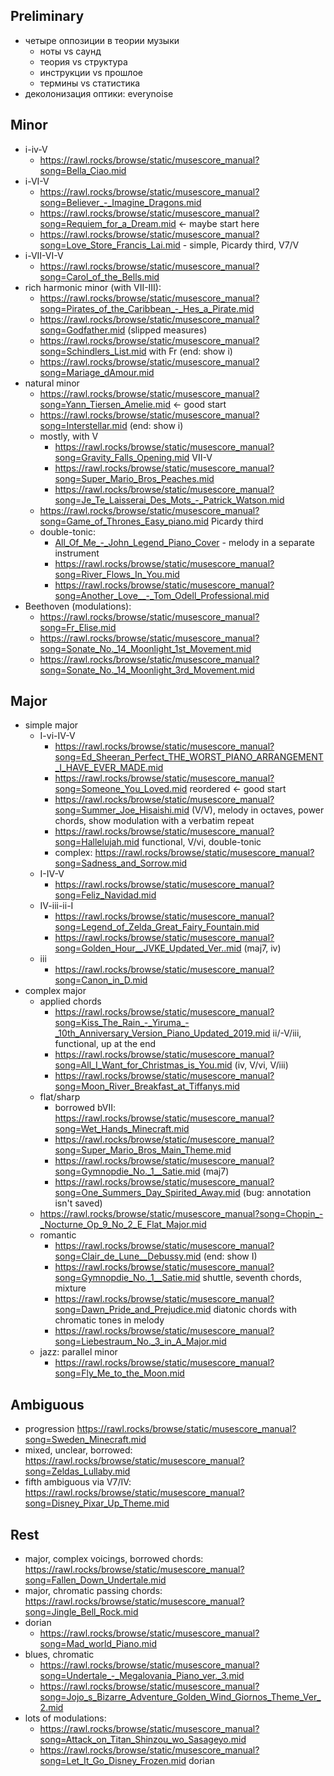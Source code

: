 
Preliminary
---

- четыре оппозиции в теории музыки
   - ноты vs саунд
   - теория vs структура
   - инструкции vs прошлое
   - термины vs статистика
- деколонизация оптики: everynoise

Minor
---

- i-iv-V
   - https://rawl.rocks/browse/static/musescore_manual?song=Bella_Ciao.mid 
- i-VI-V
   - https://rawl.rocks/browse/static/musescore_manual?song=Believer_-_Imagine_Dragons.mid
   - https://rawl.rocks/browse/static/musescore_manual?song=Requiem_for_a_Dream.mid <- maybe start here
   - https://rawl.rocks/browse/static/musescore_manual?song=Love_Store_Francis_Lai.mid - simple, Picardy third, V7/V
- i-VII-VI-V
  - https://rawl.rocks/browse/static/musescore_manual?song=Carol_of_the_Bells.mid
- rich harmonic minor (with VII-III):
   - https://rawl.rocks/browse/static/musescore_manual?song=Pirates_of_the_Caribbean_-_Hes_a_Pirate.mid
   - https://rawl.rocks/browse/static/musescore_manual?song=Godfather.mid (slipped measures)
   - https://rawl.rocks/browse/static/musescore_manual?song=Schindlers_List.mid with Fr (end: show i)
   - https://rawl.rocks/browse/static/musescore_manual?song=Mariage_dAmour.mid
- natural minor
   - https://rawl.rocks/browse/static/musescore_manual?song=Yann_Tiersen_Amelie.mid <- good start
   - https://rawl.rocks/browse/static/musescore_manual?song=Interstellar.mid (end: show i)
   - mostly, with V
      - https://rawl.rocks/browse/static/musescore_manual?song=Gravity_Falls_Opening.mid VII-V
      - https://rawl.rocks/browse/static/musescore_manual?song=Super_Mario_Bros_Peaches.mid
      - https://rawl.rocks/browse/static/musescore_manual?song=Je_Te_Laisserai_Des_Mots_-_Patrick_Watson.mid
   - https://rawl.rocks/browse/static/musescore_manual?song=Game_of_Thrones_Easy_piano.mid Picardy third
   - double-tonic:
      - [All_Of_Me_-_John_Legend_Piano_Cover](https://rawl.rocks/browse/static/musescore_manual?song=All_Of_Me_-_John_Legend_Piano_Cover_-_ReiK.mid) - melody in a separate instrument
      - https://rawl.rocks/browse/static/musescore_manual?song=River_Flows_In_You.mid
      - https://rawl.rocks/browse/static/musescore_manual?song=Another_Love__-_Tom_Odell_Professional.mid
- Beethoven (modulations):
   - https://rawl.rocks/browse/static/musescore_manual?song=Fr_Elise.mid
   - https://rawl.rocks/browse/static/musescore_manual?song=Sonate_No._14_Moonlight_1st_Movement.mid
   - https://rawl.rocks/browse/static/musescore_manual?song=Sonate_No._14_Moonlight_3rd_Movement.mid

Major
---

- simple major
   - I-vi-IV-V
      - https://rawl.rocks/browse/static/musescore_manual?song=Ed_Sheeran_Perfect_THE_WORST_PIANO_ARRANGEMENT_I_HAVE_EVER_MADE.mid
      - https://rawl.rocks/browse/static/musescore_manual?song=Someone_You_Loved.mid reordered <- good start
      - https://rawl.rocks/browse/static/musescore_manual?song=Summer_Joe_Hisaishi.mid (V/V), melody in octaves, power chords, show modulation with a verbatim repeat
      - https://rawl.rocks/browse/static/musescore_manual?song=Hallelujah.mid functional, V/vi, double-tonic
      - complex: https://rawl.rocks/browse/static/musescore_manual?song=Sadness_and_Sorrow.mid
   - I-IV-V
      - https://rawl.rocks/browse/static/musescore_manual?song=Feliz_Navidad.mid
   - IV-iii-ii-I
      - https://rawl.rocks/browse/static/musescore_manual?song=Legend_of_Zelda_Great_Fairy_Fountain.mid
      - https://rawl.rocks/browse/static/musescore_manual?song=Golden_Hour__JVKE_Updated_Ver..mid (maj7, iv)
   - iii
      - https://rawl.rocks/browse/static/musescore_manual?song=Canon_in_D.mid
- complex major
   - applied chords
      - https://rawl.rocks/browse/static/musescore_manual?song=Kiss_The_Rain_-_Yiruma_-_10th_Anniversary_Version_Piano_Updated_2019.mid ii/-V/iii, functional, up at the end
      - https://rawl.rocks/browse/static/musescore_manual?song=All_I_Want_for_Christmas_is_You.mid (iv, V/vi, V/iii)
      - https://rawl.rocks/browse/static/musescore_manual?song=Moon_River_Breakfast_at_Tiffanys.mid
   - flat/sharp
      - borrowed bVII: https://rawl.rocks/browse/static/musescore_manual?song=Wet_Hands_Minecraft.mid
      - https://rawl.rocks/browse/static/musescore_manual?song=Super_Mario_Bros_Main_Theme.mid
      - https://rawl.rocks/browse/static/musescore_manual?song=Gymnopdie_No._1__Satie.mid (maj7)
      - https://rawl.rocks/browse/static/musescore_manual?song=One_Summers_Day_Spirited_Away.mid (bug: annotation isn't saved)   
   - https://rawl.rocks/browse/static/musescore_manual?song=Chopin_-_Nocturne_Op_9_No_2_E_Flat_Major.mid
   - romantic
      - https://rawl.rocks/browse/static/musescore_manual?song=Clair_de_Lune__Debussy.mid (end: show I)
      - https://rawl.rocks/browse/static/musescore_manual?song=Gymnopdie_No._1__Satie.mid shuttle, seventh chords, mixture
      - https://rawl.rocks/browse/static/musescore_manual?song=Dawn_Pride_and_Prejudice.mid diatonic chords with chromatic tones in melody
      - https://rawl.rocks/browse/static/musescore_manual?song=Liebestraum_No._3_in_A_Major.mid
   - jazz: parallel minor
      - https://rawl.rocks/browse/static/musescore_manual?song=Fly_Me_to_the_Moon.mid

Ambiguous
---

- progression https://rawl.rocks/browse/static/musescore_manual?song=Sweden_Minecraft.mid
- mixed, unclear, borrowed: https://rawl.rocks/browse/static/musescore_manual?song=Zeldas_Lullaby.mid
- fifth ambiguous via V7/IV: https://rawl.rocks/browse/static/musescore_manual?song=Disney_Pixar_Up_Theme.mid

Rest
---

- major, complex voicings, borrowed chords: https://rawl.rocks/browse/static/musescore_manual?song=Fallen_Down_Undertale.mid
- major, chromatic passing chords: https://rawl.rocks/browse/static/musescore_manual?song=Jingle_Bell_Rock.mid
- dorian
   - https://rawl.rocks/browse/static/musescore_manual?song=Mad_world_Piano.mid
- blues, chromatic
   - https://rawl.rocks/browse/static/musescore_manual?song=Undertale_-_Megalovania_Piano_ver._3.mid
   - https://rawl.rocks/browse/static/musescore_manual?song=Jojo_s_Bizarre_Adventure_Golden_Wind_Giornos_Theme_Ver_2.mid
- lots of modulations:
   - https://rawl.rocks/browse/static/musescore_manual?song=Attack_on_Titan_Shinzou_wo_Sasageyo.mid
   - https://rawl.rocks/browse/static/musescore_manual?song=Let_It_Go_Disney_Frozen.mid dorian
   


